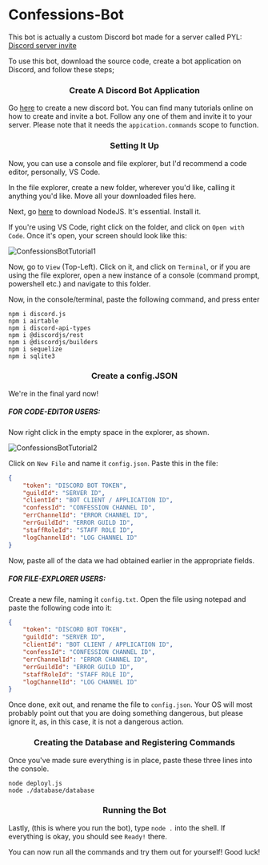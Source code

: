 # Confessions-Bot

This bot is actually a custom Discord bot made for a server called PYL: [Discord server invite](https://discord.gg/TNDfCcB5Ke)

To use this bot, download the source code, create a bot application on Discord, and follow these steps;

<h3 align="center">Create A Discord Bot Application</h3>

Go [here](https://discord.com/developers/applications/) to create a new discord bot. You can find many tutorials online on how to create and invite a bot. Follow any one of them and invite it to your server. Please note that it needs the `appication.commands` scope to function.

<h3 align="center">Setting It Up</h3>

Now, you can use a console and file explorer, but I'd recommend a code editor, personally, VS Code.

In the file explorer, create a new folder, wherever you'd like, calling it anything you'd like. Move all your downloaded files here.

Next, go [here](https://nodejs.org/en/download/) to download NodeJS. It's essential. Install it.

If you're using VS Code, right click on the folder, and click on `Open with Code`. Once it's open, your screen should look like this:

![ConfessionsBotTutorial1](https://user-images.githubusercontent.com/97472770/172023667-d1cbc80d-67cb-4848-b71f-294cc691ab7d.png)

Now, go to `View` (Top-Left). Click on it, and click on `Terminal`, or if you are using the file explorer, open a new instance of a console (command prompt, powershell etc.) and navigate to this folder.

Now, in the console/terminal, paste the following command, and press enter

```shell
npm i discord.js
npm i airtable
npm i discord-api-types
npm i @discordjs/rest
npm i @discordjs/builders
npm i sequelize
npm i sqlite3
```

<h3 align="center">Create a config.JSON</h3>

We're in the final yard now!

<h5>FOR CODE-EDITOR USERS:</h5>

Now right click in the empty space in the explorer, as shown.

![ConfessionsBotTutorial2](https://user-images.githubusercontent.com/97472770/172023774-5a3d0ce8-068b-4c6e-8449-86fb7b3e23b9.png)

Click on `New File` and name it `config.json`.
Paste this in the file:
```json
{
    "token": "DISCORD BOT TOKEN",
    "guildId": "SERVER ID",
    "clientId": "BOT CLIENT / APPLICATION ID",
    "confessId": "CONFESSION CHANNEL ID",
    "errChannelId": "ERROR CHANNEL ID",
    "errGuildId": "ERROR GUILD ID",
    "staffRoleId": "STAFF ROLE ID",
    "logChannelId": "LOG CHANNEL ID"
}
```

Now, paste all of the data we had obtained earlier in the appropriate fields.

<h5>FOR FILE-EXPLORER USERS:</h5>

Create a new file, naming it `config.txt`.
Open the file using notepad and paste the following code into it:
```json
{
    "token": "DISCORD BOT TOKEN",
    "guildId": "SERVER ID",
    "clientId": "BOT CLIENT / APPLICATION ID",
    "confessId": "CONFESSION CHANNEL ID",
    "errChannelId": "ERROR CHANNEL ID",
    "errGuildId": "ERROR GUILD ID",
    "staffRoleId": "STAFF ROLE ID",
    "logChannelId": "LOG CHANNEL ID"
}
```
Once done, exit out, and rename the file to `config.json`. Your OS will most probably point out that you are doing something dangerous, but please ignore it, as, in this case, it is not a dangerous action.

<h3 align="center">Creating the Database and Registering Commands</h3>

Once you've made sure everything is in place, paste these three lines into the console.
```shell
node deployl.js
node ./database/database
```

<h3 align="center">Running the Bot</h3>

Lastly, (this is where you run the bot), type `node .` into the shell. If everything is okay, you should see `Ready!` there. 

You can now run all the commands and try them out for yourself!
Good luck!
